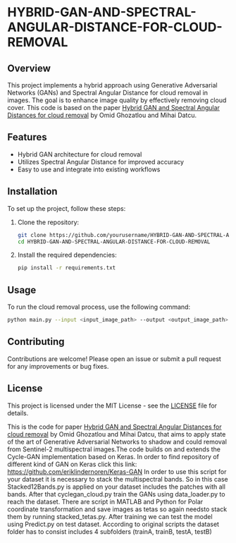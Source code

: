 # HYBRID-GAN-AND-SPECTRAL-ANGULAR-DISTANCE-FOR-CLOUD-REMOVAL

## Overview

This project implements a hybrid approach using Generative Adversarial Networks (GANs) and Spectral Angular Distance for cloud removal in images. The goal is to enhance image quality by effectively removing cloud cover. This code is based on the paper [Hybrid GAN and Spectral Angular Distances for cloud removal](https://ieeexplore.ieee.org/abstract/document/9554891) by Omid Ghozatlou and Mihai Datcu.

## Features

- Hybrid GAN architecture for cloud removal
- Utilizes Spectral Angular Distance for improved accuracy
- Easy to use and integrate into existing workflows

## Installation

To set up the project, follow these steps:

1. Clone the repository:

   ```bash
   git clone https://github.com/yourusername/HYBRID-GAN-AND-SPECTRAL-ANGULAR-DISTANCE-FOR-CLOUD-REMOVAL.git
   cd HYBRID-GAN-AND-SPECTRAL-ANGULAR-DISTANCE-FOR-CLOUD-REMOVAL
   ```

2. Install the required dependencies:
   ```bash
   pip install -r requirements.txt
   ```

## Usage

To run the cloud removal process, use the following command:

```bash
python main.py --input <input_image_path> --output <output_image_path>
```

## Contributing

Contributions are welcome! Please open an issue or submit a pull request for any improvements or bug fixes.

## License

This project is licensed under the MIT License - see the [LICENSE](LICENSE) file for details.

This is the code for paper
[Hybrid GAN and Spectral Angular Distances for cloud removal](https://ieeexplore.ieee.org/abstract/document/9554891)
by Omid Ghozatlou and Mihai Datcu, that aims to apply state of the art of Generative Adversarial Networks to shadow and could removal from Sentinel-2 multispectral images.The code builds on and extends the Cycle-GAN implementation based on Keras. In order to find repository of different kind of GAN on Keras click this link: https://github.com/eriklindernoren/Keras-GAN
In order to use this script for your dataset it is necessary to stack the multispectral bands. So in this case Stacked12Bands.py is applied on your dataset includes the patches with all bands. After that cyclegan_cloud.py train the GANs using data_loader.py to reach the dataset.
There are script in MATLAB and Python for Polar coordinate transformation and save images as tetas so again needsto stack them by running stacked_tetas.py.
After training we can test the model using Predict.py on test dataset.
According to original scripts the dataset folder has to consist includes 4 subfolders (trainA, trainB, testA, testB)

